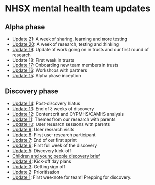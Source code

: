 # NHSX mental health team updates
## Alpha phase
* [Update 21](21): A week of sharing, learning and more testing
* [Update 20](20): A week of research, testing and thinking
* [Update 19](19): Update of work going on in trusts and our first round of research 
* [Update 18](18): First week in trusts
* [Update 17](17): Onboarding new team members in trusts
* [Update 16](16): Workshops with partners
* [Update 15](15): Alpha phase inception

## Discovery phase
* [Update 14](14): Post-discovery hiatus 
* [Update 13](13): End of 8 weeks of discovery
* [Update 12](12): Content crit and CYPMHS/CAMHS analysis
* [Update 11](11): Themes from our research with parents
* [Update 10](10): User research sessions with parents
* [Update 9](9): User research visits
* [Update 8](8): First user research participant
* [Update 7](7): End of our first sprint
* [Update 6](6): First full week of the discovery
* [Update 5](5): Discovery kick-off
* [Children and young people discovery brief](0)
* [Update 4](4): Kick-off day plans
* [Update 3](3): Getting sign off
* [Update 2](2): Prioritisation
* [Update 1](1): First weeknote for team! Prepping for discovery.

